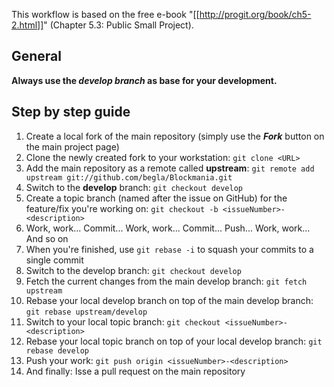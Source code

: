 This workflow is based on the free e-book "[[http://progit.org/book/ch5-2.html]]" (Chapter 5.3: Public Small Project).

## General

**Always use the _develop branch_ as base for your development.**

## Step by step guide

 1. Create a local fork of the main repository (simply use the **_Fork_** button on the main project page)
 2. Clone the newly created fork to your workstation: `git clone <URL>`
 3. Add the main repository as a remote called **upstream**: `git remote add upstream git://github.com/begla/Blockmania.git`
 4. Switch to the **develop** branch: `git checkout develop`
 4. Create a topic branch (named after the issue on GitHub) for the feature/fix you're working on: `git checkout -b <issueNumber>-<description>`
 5. Work, work... Commit... Work, work... Commit... Push... Work, work... And so on
 6. When you're finished, use `git rebase -i` to squash your commits to a single commit
 7. Switch to the develop branch: `git checkout develop`
 8. Fetch the current changes from the main develop branch: `git fetch upstream`
 9. Rebase your local develop branch on top of the main develop branch: `git rebase upstream/develop`
 10. Switch to your local topic branch: `git checkout <issueNumber>-<description>`
 11. Rebase your local topic branch on top of your local develop branch: `git rebase develop`
 12. Push your work: `git push origin <issueNumber>-<description>`
 13. And finally: Isse a pull request on the main repository

 